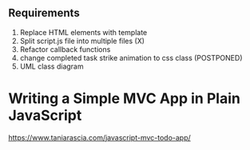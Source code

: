 ## Requirements

1. Replace HTML elements with template
2. Split script.js file into multiple files (X)
3. Refactor callback functions
4. change completed task strike animation to css class (POSTPONED)
5. UML class diagram

# Writing a Simple MVC App in Plain JavaScript

https://www.taniarascia.com/javascript-mvc-todo-app/
